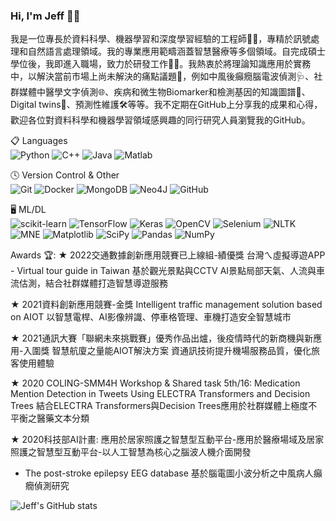 ### Hi, I'm Jeff 👋😎


我是一位專長於資料科學、機器學習和深度學習經驗的工程師👨‍💻，專精於訊號處理和自然語言處理領域。我的專業應用範疇涵蓋智慧醫療等多個領域。自完成碩士學位後，我即進入職場，致力於研發工作🧐💡。我熱衷於將理論知識應用於實務中，以解決當前市場上尚未解決的痛點議題🤔，例如中風後癲癇腦電波偵測🩺、社群媒體中醫學文字偵測🌐、疾病和微生物Biomarker和檢測基因的知識圖譜🧬、Digital twins👥、預測性維護🛠️等等。我不定期在GitHub上分享我的成果和心得，歡迎各位對資料科學和機器學習領域感興趣的同行研究人員瀏覽我的GitHub。  

📋 Languages  
![Python](https://img.shields.io/badge/python-3670A0?style=for-the-badge&logo=python&logoColor=ffdd54)
![C++](https://img.shields.io/badge/c++-%2300599C.svg?style=for-the-badge&logo=c%2B%2B&logoColor=white)
![Java](https://img.shields.io/badge/java-%23ED8B00.svg?style=for-the-badge&logo=java&logoColor=white)
![Matlab](https://img.shields.io/badge/Matlab-%2339457E.svg?style=for-the-badge&logo=matlab&logoColor=white)

🕓 Version Control & Other  
![Git](https://img.shields.io/badge/git-%23F05033.svg?style=for-the-badge&logo=git&logoColor=white)
![Docker](https://img.shields.io/badge/docker-%230db7ed.svg?style=for-the-badge&logo=docker&logoColor=white)
![MongoDB](https://img.shields.io/badge/MongoDB-%234ea94b.svg?style=for-the-badge&logo=mongodb&logoColor=white)
![Neo4J](https://img.shields.io/badge/Neo4j-008CC1?style=for-the-badge&logo=neo4j&logoColor=white)
![GitHub](https://img.shields.io/badge/github-%23121011.svg?style=for-the-badge&logo=github&logoColor=white)

🖥️ ML/DL  
![scikit-learn](https://img.shields.io/badge/scikit--learn-%23F7931E.svg?style=for-the-badge&logo=scikit-learn&logoColor=white)
![TensorFlow](https://img.shields.io/badge/TensorFlow-%23FF6F00.svg?style=for-the-badge&logo=TensorFlow&logoColor=white)
![Keras](https://img.shields.io/badge/Keras-%23D00000.svg?style=for-the-badge&logo=Keras&logoColor=white)
![OpenCV](https://img.shields.io/badge/opencv-%23white.svg?style=for-the-badge&logo=opencv&logoColor=white)
![Selenium](https://img.shields.io/badge/-selenium-%43B02A?style=for-the-badge&logo=selenium&logoColor=white)
![NLTK](https://img.shields.io/badge/NLTK-%23D42029.svg?style=for-the-badge&logo=NLTK&logoColor=white)
![MNE](https://img.shields.io/badge/MNE-%231DA1F2.svg?style=for-the-badge&logo=MNE&logoColor=white)
![Matplotlib](https://img.shields.io/badge/Matplotlib-%23ffffff.svg?style=for-the-badge&logo=Matplotlib&logoColor=black)
![SciPy](https://img.shields.io/badge/SciPy-%230C55A5.svg?style=for-the-badge&logo=scipy&logoColor=%white)
![Pandas](https://img.shields.io/badge/pandas-%23150458.svg?style=for-the-badge&logo=pandas&logoColor=white)
![NumPy](https://img.shields.io/badge/numpy-%23013243.svg?style=for-the-badge&logo=numpy&logoColor=white)



Awards 🏆:
★ 2022交通數據創新應用競賽已上線組-績優獎
台灣ㄟ虛擬導遊APP - Virtual tour guide in Taiwan
基於觀光景點與CCTV AI景點局部天氣、人流與車流估測，結合社群媒體打造智慧導遊服務

★ 2021資料創新應用競賽-金獎
Intelligent traffic management solution based on AIOT
以智慧電桿、AI影像辨識、停車格管理、車機打造安全智慧城市

★ 2021通訊大賽「聯網未來挑戰賽」優秀作品出爐，後疫情時代的新商機與新應用-入圍獎
智慧航廈之量能AIOT解決方案
資通訊技術提升機場服務品質，優化旅客使用體驗

★ 2020 COLING-SMM4H Workshop & Shared task 5th/16:
Medication Mention Detection in Tweets Using ELECTRA Transformers and Decision Trees
結合ELECTRA Transformers與Decision Trees應用於社群媒體上極度不平衡之醫藥文本分類

★ 2020科技部AI計畫:
應用於居家照護之智慧型互動平台-應用於醫療場域及居家照護之智慧型互動平台-以人工智慧為核心之腦波人機介面開發
- The post-stroke epilepsy EEG database
基於腦電圖小波分析之中風病人癲癇偵測研究

<!--
**jeffhong824/jeffhong824** is a ✨ _special_ ✨ repository because its `README.md` (this file) appears on your GitHub profile.

Here are some ideas to get you started:

- 🔭 I’m currently working on ...
- 🌱 I’m currently learning ...
- 👯 I’m looking to collaborate on ...
- 🤔 I’m looking for help with ...
- 💬 Ask me about ...
- 📫 How to reach me: ...
- 😄 Pronouns: ...
- ⚡ Fun fact: ...
-->


![Jeff's GitHub stats](https://github-readme-stats.vercel.app/api?username=jeffhong824&show_icons=true&theme=radical)
